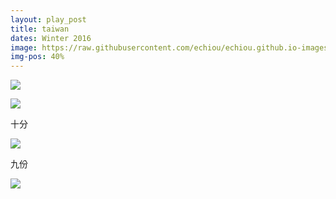 ```yaml
---
layout: play_post
title: taiwan
dates: Winter 2016
image: https://raw.githubusercontent.com/echiou/echiou.github.io-images/master/FFF/FFF07/2.jpg
img-pos: 40%
---
```


![][Cat]

![][Railroad]

十分

![][Skyline]

九份

![][KHCafe]

[Cat]: https://raw.githubusercontent.com/echiou/echiou.github.io-images/master/FFF/FFF06/3.jpg
[Railroad]: https://raw.githubusercontent.com/echiou/echiou.github.io-images/master/FFF/FFF06/5.jpg
[Skyline]: https://raw.githubusercontent.com/echiou/echiou.github.io-images/master/FFF/FFF07/2.jpg
[KHCafe]: https://raw.githubusercontent.com/echiou/echiou.github.io-images/master/FFF/FFF07/5.jpg
